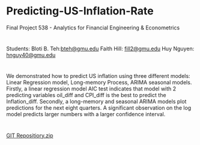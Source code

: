 # Predicting-US-Inflation-Rate
Final Project 538 - Analytics for Financial Engineering &amp; Econometrics
#
Students:
Bloti B. Teh:bteh@gmu.edu 
Faith Hill: fill2@gmu.edu
Huy Nguyen: hnguy40@gmu.edu
#
We demonstrated how to predict US inflation using three different models: Linear Regression model, Long-memory Process, ARIMA seasonal models. 
Firstly, a linear regression model AIC test indicates that model with 2 predicting variables oil_diff and CPI_diff is the best to predict the Inflation_diff.
Secondly, a long-memory and seasonal ARIMA models plot predictions for the next eight quarters. A significant observation on the log model predicts larger numbers with a larger confidence interval. 
#
[GIT Repositiory.zip](https://github.com/fhill09/Predicting-US-Inflation-Rate/files/10159346/GIT.Repositiory.zip)
